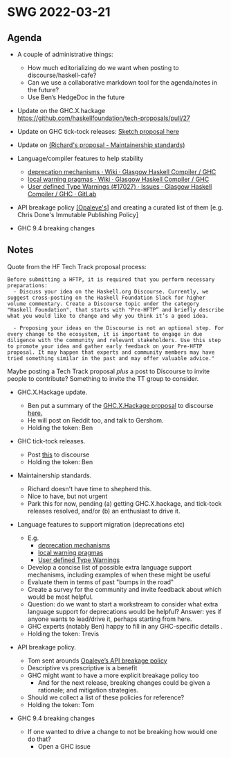 # SWG 2022-03-21
## Agenda

- A couple of administrative things:
  - How much editorializing do we want when posting to discourse/haskell-cafe?
  - Can we use a collaborative markdown tool for the agenda/notes in the future?
  - Use Ben’s HedgeDoc in the future

- Update on the GHC.X.hackage https://github.com/haskellfoundation/tech-proposals/pull/27
- Update on GHC tick-tock releases: [Sketch proposal here](https://edit.smart-cactus.org/2aHzr6aTQEiDlNCliKaCYg#)
- Update on [(Richard's proposal - Maintainership standards)](https://github.com/haskellfoundation/stability/issues/7)
- Language/compiler features to help stability
  - [deprecation mechanisms · Wiki · Glasgow Haskell Compiler / GHC](https://gitlab.haskell.org/ghc/ghc/-/wikis/design/deprecation-mechanisms)
  - [local warning pragmas · Wiki · Glasgow Haskell Compiler / GHC](https://gitlab.haskell.org/ghc/ghc/-/wikis/design/local-warning-pragmas)
  - [User defined Type Warnings (#17027) · Issues · Glasgow Haskell Compiler / GHC · GitLab](https://gitlab.haskell.org/ghc/ghc/-/issues/17027)
- API breakage policy [[Opaleye's]](http://h2.jaguarpaw.co.uk/posts/opaleyes-api-breakage-policy/) and creating a curated list of them [e.g. Chris Done's Immutable Publishing Policy]
- GHC 9.4 breaking changes

## Notes

Quote from the HF Tech Track proposal process:
```
Before submitting a HFTP, it is required that you perform necessary preparations:
  - Discuss your idea on the Haskell.org Discourse. Currently, we suggest cross-posting on the Haskell Foundation Slack for higher volume commentary. Create a Discourse topic under the category "Haskell Foundation", that starts with "Pre-HFTP” and briefly describe what you would like to change and why you think it’s a good idea.

  - Proposing your ideas on the Discourse is not an optional step. For every change to the ecosystem, it is important to engage in due diligence with the community and relevant stakeholders. Use this step to promote your idea and gather early feedback on your Pre-HFTP proposal. It may happen that experts and community members may have tried something similar in the past and may offer valuable advice."
```
Maybe posting a Tech Track proposal *plus* a post to Discourse to invite people to contribute?  Something to invite the TT group to consider.

- GHC.X.Hackage update.
  - Ben put a summary of the [GHC.X.Hackage proposal](https://github.com/haskellfoundation/tech-proposals/pull/27) to discourse [here.](https://discourse.haskell.org/t/pre-hftp-ghc-x-hackage-a-tool-for-easing-migrations-to-new-ghc-versions/4239/2)
  - He will post on Reddit too, and talk to Gershom.
  - Holding the token: Ben

- GHC tick-tock releases.
  - Post [this](https://edit.smart-cactus.org/2aHzr6aTQEiDlNCliKaCYg#) to discourse
  - Holding the token: Ben

- Maintainership standards.
  - Richard doesn't have time to shepherd this.
  - Nice to have, but not urgent
  - Park this for now, pending (a) getting GHC.X.hackage, and tick-tock releases resolved, and/or (b) an enthusiast to drive it.

- Language features to support migration (deprecations etc)
  - E.g.
	- [deprecation mechanisms](https://gitlab.haskell.org/ghc/ghc/-/wikis/design/deprecation-mechanisms)
	- [local warning pragmas](https://gitlab.haskell.org/ghc/ghc/-/wikis/design/local-warning-pragmas)
	- [User defined Type Warnings](https://gitlab.haskell.org/ghc/ghc/-/issues/17027)
  - Develop a concise list of possible extra language support mechanisms, including examples of when these might be useful
  - Evaluate them in terms of past "bumps in the road"
  - Create a survey for the community and invite feedback about which would be most helpful.
  - Question: do we want to start a workstream to consider what extra language support for deprecations would be helpful?  Answer: yes if anyone wants to lead/drive it, perhaps starting from here.
  - GHC experts (notably Ben) happy to fill in any GHC-specific details .
  - Holding the token: Trevis

- API breakage policy.
  - Tom sent arounds [Opaleye’s API breakage policy](http://h2.jaguarpaw.co.uk/posts/opaleyes-api-breakage-policy/)
  - Descriptive vs prescriptive is a benefit
  - GHC might want to have a more explicit breakage policy too
	- And for the next release, breaking changes could be given a rationale; and mitigation strategies.
  - Should we collect a list of these policies for reference?
  - Holding the token: Tom

- GHC 9.4 breaking changes
  - If one wanted to drive a change to not be breaking how would one do that?
	- Open a GHC issue
